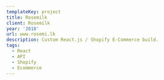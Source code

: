```yaml
---
templateKey: project
title: Rosemilk
client: Rosemilk
year: '2018'
url: www.rosemi.lk
description: Custom React.js / Shopify E-Commerce build.
tags:
  - React
  - API
  - Shopify
  - Ecommerce
---
```



